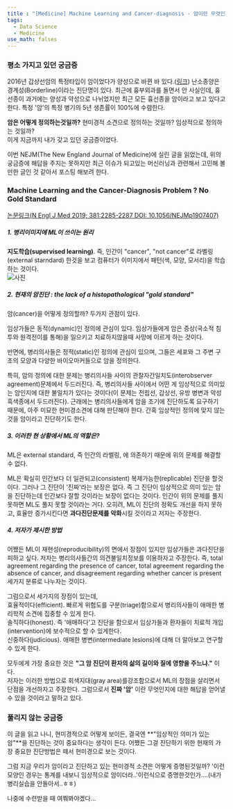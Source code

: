 ```yaml
---
title : "[Medicine] Machine Learning and Cancer-diagnosis - 암이란 무엇인가?"
tags:
  - Data Science
  - Medicine
use_math: falses
---
```


### 평소 가지고 있던 궁금증
2016년 갑상선암의 특정타입이 암이었다가 양성으로 바뀐 바 있다.([링크](https://www.yna.co.kr/view/AKR20160415150400017)) 난소종양은 경계성(Borderline)이라는 진단명이 있다. 최근에 흉부외과를 돌면서 안 사실인데, 흉선종이 과거에는 양성과 약성으로 나뉘었지만 최근 모든 흉선종을 암이라고 보고 있다고 한다. 특정 '암'의 특정 병기의 5년 생존률이 100%에 수렴한다.  

**암은 어떻게 정의하는것일까?** 현미경적 소견으로 정의하는 것일까? 임상적으로 정의하는 것일까?  
이게 지금까지 내가 갖고 있던 궁금증이었다.  

이번 NEJM(The New England Journal of Medicine)에 실린 글을 읽었는데, 위의 궁금증에 해답을 주지는 못하지만 최근 이슈가 되고있는 머신러닝과 관련해서 고민해 볼만한 글인 것 같아서 포스팅 해보려 한다.  

### Machine Learning and the Cancer-Diagnosis Problem ? No Gold Standard
[논문링크(N Engl J Med 2019; 381:2285-2287 DOI: 10.1056/NEJMp1907407)](https://www.nejm.org/doi/full/10.1056/NEJMp1907407?query=TOC)

##### 1.  병리이미지에 ML이 쓰이는 원리  
  **지도학습(supervised learning)**. 즉,  인간이 "cancer", "not cancer"로 라벨링(external starndard) 한것을 보고 컴퓨터가 이미지에서 패턴(색, 모양, 모서리)을 학습하는 것이다.  
![사진](https://www.nejm.org/na101/home/literatum/publisher/mms/journals/content/nejm/2019/nejm_2019.381.issue-24/nejmp1907407/20191206/images/img_small/nejmp1907407_f1.jpeg)

##### 2. 현재의 암진단 : **the lack of a histopathological "gold standard"**  
  암(cancer)을 어떻게 정의할까? 두가지 관점이 있다.  
  
  임상가들은 동적(dynamic)인 정의에 관심이 있다. 임상가들에게 암은 증상(국소적 침투와 원격전이를 통해)을 일으키고 치료하지않을때 사망에 이르게 하는 것이다.  
  
  반면에, 병리의사들은 정적(static)인 정의에 관심이 있으며, 그들은 세포와 그 주변 구조의 모양과 다양한 바이오마커들으로 암을 정의한다.  
  
  특히, 암의 정의에 대한 문제는 병리의사들 사이의 관찰자간일치도(interobserver agreement)문제에서 두드러진다. 즉, 병리의사들 사이에서 어떤 게 임상적으로 의미있는 암인지에 대한 불일치가 있다는 것이다(이 문제는 전립선, 갑상선, 유방 병변과 악성흑색종에서 두드러진다). 근래에는 병리의사들에게 암을 조기에 진단하도록 요구하기 때문에, 아주 미묘한 현미경소견에 대해 판단해야 한다. 간혹 임상적인 정의에 맞지 않는 것을 암이라고 진단하기도 한다.  

##### 3. 이러한 현 상황에서 ML의 역할은?  
ML은 external standard, 즉  인간의 라벨링, 에 의존하기 때문에 위의 문제를 해결할 수 없다.  

ML은 확실히 인간보다 더 일관되고(consistent) 복제가능한(replicable) 진단을 할것이다. 그러나 그 진단이 '진짜'라는 보장은 없다. 즉 그 진단이 임상적으로 의미 있는 암을 진단하는데 인간보다 잘할 것이라는 보장이 없다는 것이다. 인간이 위의 문제를 풀지 못하면 ML도 풀지 못할 것이라는 거다. 오히려, ML이 진단의 정확도 개선을 하지 못하고, 효율만 증가시킨다면 **과다진단문제를 악화**시킬 것이라고 저자는 주장한다.  

##### 4. 저자가 제시한 방법  
어쨌든 ML이 재현성(reproducibility)의 면에서 장점이 있지만 임상가들은 과다진단을 피하고 싶다. 저자는 병리의사들간의 의견불일치정보를 이용하자고 주장한다. 즉, total agreement regarding the presence of cancer, total agreement regarding the absence of cancer, and disagreement regarding whether cancer is present 세가지 분류로 나누자는 것이다.  

그럼으로서 세가지의 장점이 있는데,  
효율적이다(efficient). 빠르게 위험도를 구분(triage)함으로서 병리의사들이 애매한 병리학적 소견에 집중할 수 있게 한다.  
솔직하다(honest). 즉 '애매하다'고 진단을 함으로서 임상가들과 환자들이 치료적 개입(intervention)에 보수적으로 할 수 있게한다.  
신중하다(judicious). 애매한 병변(intermediate lesions)에 대해 더 알아보고 연구할 수 있게 한다.  

모두에게 가장 중요한 것은 **"그 암 진단이 환자의 삶의 길이와 질에 영향을 주느냐."** 이다.  
저자는 이러한 방법으로 회색지대(gray area)를강조함으로서 ML의 장점을 살리면서 단점을 개선하자고 주장한다. 그럼으로서 **진짜 '암'** 이란 무엇인지에 대한 해답을 얻어낼 수 있을 것이라고 말하고 있다.

### 풀리지 않는 궁금증
이 글을 읽고 나니, 현미경적으로 어떻게 보이든, 결국엔 **"임상적인 의미가 있는 암"**을 진단하는 것이 중요하다는 생각이 든다. 어쨌든 그걸 진단하기 위한 현재의 가장 중요한 진단방법은 떼서 현미경으로 보는 것이다.  

그럼 지금 우리가 암이라고 진단하고 있는 현미경적 소견은 어떻게 증명된것일까? '이런 모양인 경우는 통계를 내보니 임상적으로 암이더라..'이런식으로 증명한것인가....(내가 병리실습을 안돌아서..ㅎㅎ)  

나중에 수련받을 때 여쭤봐야겠다...
